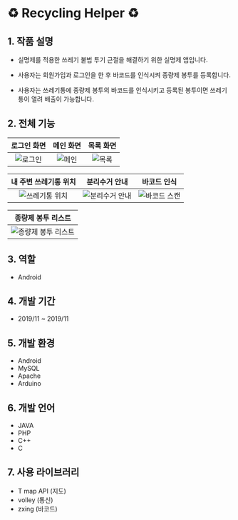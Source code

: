 # :recycle: Recycling Helper :recycle:

## 1. 작품 설명

- 실명제를 적용한 쓰레기 불법 투기 근절을 해결하기 위한 실명제 앱입니다.

- 사용자는 회원가입과 로그인을 한 후 바코드를 인식시켜 종량제 봉투를 등록합니다.

- 사용자는 쓰레기통에 종량제 봉투의 바코드를 인식시키고 등록된 봉투이면 쓰레기통이 열려 배출이 가능합니다.

## 2. 전체 기능
|  <center>로그인 화면</center> |  <center>메인 화면</center> |  <center>목록 화면</center> |
|:--------:|:--------:|:--------:|
|![로그인](https://user-images.githubusercontent.com/40001772/69881937-eaa0cd00-1311-11ea-9c73-9053b3849ea0.jpg) |![메인](https://user-images.githubusercontent.com/40001772/69881869-b5947a80-1311-11ea-855d-1f06886a40a5.jpg) |![목록](https://user-images.githubusercontent.com/40001772/69881889-c9d87780-1311-11ea-8af1-971e3da578e9.jpg) |


|  <center>내 주변 쓰레기통 위치</center> |  <center>분리수거 안내</center> |  <center>바코드 인식</center> |
|:--------:|:--------:|:--------:|
|![쓰레기통 위치](https://user-images.githubusercontent.com/40001772/69882563-eb3a6300-1313-11ea-8255-dc28c6267ef7.jpg) |![분리수거 안내](https://user-images.githubusercontent.com/40001772/69882276-048edf80-1313-11ea-9e93-dcbadcf85861.jpg) |![바코드 스캔](https://user-images.githubusercontent.com/40001772/69882290-0fe20b00-1313-11ea-8642-2f5784f3af4c.jpg) |
 
 |  <center>종량제 봉투 리스트</center> |
|:--------:|
|![종량제 봉투 리스트](https://user-images.githubusercontent.com/40001772/69882707-761b5d80-1314-11ea-97ef-d118e1c55957.jpg) |


## 3. 역할
 - Android

## 4. 개발 기간
- 2019/11 ~ 2019/11

## 5. 개발 환경
- Android
- MySQL
- Apache
- Arduino

## 6. 개발 언어
 - JAVA
 - PHP
 - C++
 - C

## 7. 사용 라이브러리
 - T map API (지도)
 - volley (통신)
 - zxing (바코드)
